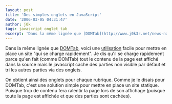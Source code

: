 ```yaml
---
layout: post
title: 'Des simples onglets en JavaScript'
date: '2006-03-05 04:31:47'
author: j0k
tags: javascript onglet tab
excerpt: 'Dans la même lignée que [DOMTab](http://www.j0k3r.net/news-navigation-simple-et-rapide-par-onglet-1105.html), voici une [utilisation](http://www.barelyfitz.com/projects/tabber/index.php) facile pour mettre en place un site "qui se charge rapidement". Je dis qu''il se charge rapidement parce qu''en fait (comme DOMTab) tout le contenu de la page est affiché      ...'
---
```


Dans la même lignée que [DOMTab](http://www.j0k3r.net/news-navigation-simple-et-rapide-par-onglet-1105.html), voici une [utilisation](http://www.barelyfitz.com/projects/tabber/index.php) facile pour mettre en place un site "qui se charge rapidement". Je dis qu'il se charge rapidement parce qu'en fait (comme DOMTab) tout le contenu de la page est affiché dans la source mais le javascript cache des parties non visible par défaut et tri les autres parties via des onglets.

On obtient ainsi des onglets pour chaque rubrique. Comme je le disais pour DOMTab, c'est une solution simple pour mettre en place un site statique. Puisque trop de contenu fera ralentir la page lors de son affichage (puisque toute la page est affichée et que des parties sont cachées).
